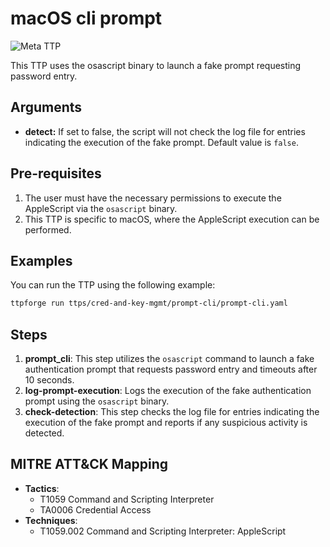 # macOS cli prompt

![Meta TTP](https://img.shields.io/badge/Meta_TTP-blue)

This TTP uses the osascript binary to launch a fake prompt requesting
password entry.

## Arguments

- **detect:** If set to false, the script will not check the log file for
  entries indicating the execution of the fake prompt. Default value is `false`.

## Pre-requisites

1. The user must have the necessary permissions to execute the AppleScript
   via the `osascript` binary.
1. This TTP is specific to macOS, where the AppleScript execution can
   be performed.

## Examples

You can run the TTP using the following example:

```bash
ttpforge run ttps/cred-and-key-mgmt/prompt-cli/prompt-cli.yaml
```

## Steps

1. **prompt_cli**: This step utilizes the `osascript` command to launch a
   fake authentication prompt that requests password entry and timeouts
   after 10 seconds.
1. **log-prompt-execution**: Logs the execution of the fake authentication
   prompt using the `osascript` binary.
1. **check-detection**: This step checks the log file for entries indicating
   the execution of the fake prompt and reports if any suspicious activity
   is detected.

## MITRE ATT&CK Mapping

- **Tactics**:
  - T1059 Command and Scripting Interpreter
  - TA0006 Credential Access
- **Techniques**:
  - T1059.002 Command and Scripting Interpreter: AppleScript
